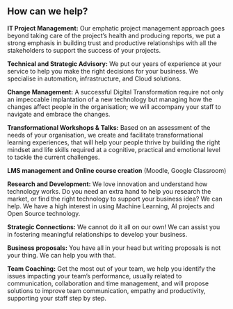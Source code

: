 ## How can we help?

**IT Project Management:** Our emphatic project management approach goes beyond taking care of the project’s health and producing reports, we put a strong emphasis in building trust and productive relationships with all the stakeholders to support the success of your projects.

**Technical and Strategic Advisory:** We put our years of experience at your service to help you make the right decisions for your business. We specialise in automation, infrastructure, and Cloud solutions.

**Change Management:** A successful Digital Transformation require not only an impeccable implantation of a new technology but managing how the changes affect people in the organisation; we will accompany your staff to navigate and embrace the changes.

**Transformational Workshops & Talks:** Based on an assessment of the needs of your organisation, we create and facilitate transformational learning experiences, that will help your people thrive by building the right mindset and life skills required at a cognitive, practical and emotional level to tackle the current challenges.

**LMS management and Online course creation** (Moodle, Google Classroom)

**Research and Development:** We love innovation and understand how technology works. Do you need an extra hand to help you research the market, or find the right technology to support your business idea? We can help. We have a high interest in using Machine Learning, AI projects and Open Source technology.

**Strategic Connections:** We cannot do it all on our own!  We can assist you in fostering meaningful relationships to develop your business.

**Business proposals:** You have all in your head but writing proposals is not your thing. We can help you with that.

**Team Coaching:** Get the most out of your team, we help you identify the issues impacting your team’s performance, usually related to communication, collaboration and time management, and will propose solutions to improve team communication, empathy and productivity, supporting your staff step by step.
